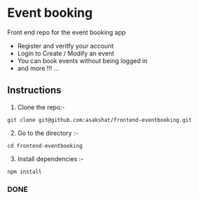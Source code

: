 # Event booking

Front end repo for the event booking app

- Register and veritfy your account 
- Login to Create / Modify an event 
- You can book events without being logged in
- and more !!! ...

## Instructions

1.  Clone the repo:-

```
git clone git@github.com:asakshat/frontend-eventbooking.git
```

2.  Go to the directory :-

```
cd frontend-eventbooking
```

3.  Install dependencies :-

```
npm install
```

### DONE
